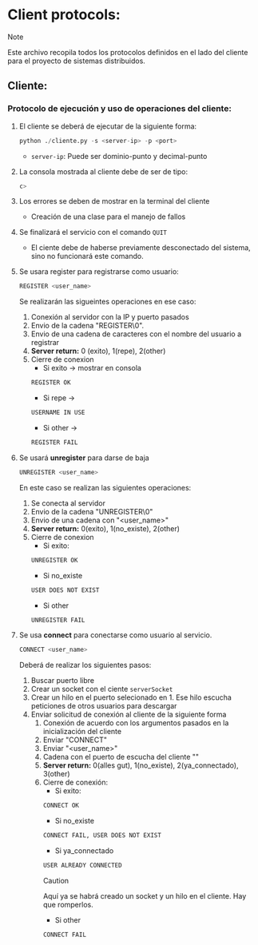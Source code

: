 # Client protocols:

> [!NOTE] 
> Este archivo recopila todos los protocolos definidos en el lado del cliente para el proyecto de sistemas distribuidos. 

## Cliente: 
### Protocolo de ejecución y uso de operaciones del cliente: 
1. El cliente se deberá de ejecutar de la siguiente forma: 
    ```python
    python ./cliente.py -s <server-ip> -p <port>
    ```
    - `server-ip`: Puede ser dominio-punto y decimal-punto

2. La consola mostrada al cliente debe de ser de tipo:
    ```python
    c>
    ```

3. Los errores se deben de mostrar en la terminal del cliente 
    - Creación de una clase para el manejo de fallos

4. Se finalizará el servicio con el comando `QUIT`
    - El ciente debe de haberse previamente desconectado del sistema, sino no funcionará este comando. 

5. Se usara register para registrarse como usuario:
    ```python
    REGISTER <user_name>
    ```
    Se realizarán las sigueintes operaciones en ese caso:
    1. Conexión al servidor con la IP y puerto pasados
    2. Envio de la cadena "REGISTER\0". 
    3. Envio de una cadena de caracteres con el nombre del usuario a registrar
    4. **Server return:** 0 (exito), 1(repe), 2(other)
    5. Cierre de conexion
        - Si  exito -> mostrar en consola 
        ```python
        REGISTER OK
        ```
        - Si repe -> 
        ```python 
        USERNAME IN USE
        ```
        - Si other -> 
        ```python
        REGISTER FAIL
        ```
6. Se usará **unregister**  para darse de baja
    ```python
    UNREGISTER <user_name>
    ```
    En este caso se realizan las siguientes operaciones:
    1. Se conecta al servidor
    2. Envio de la cadena "UNREGISTER\0"
    3. Envio de una cadena con "<user_name>"
    4. **Server return:**  0(exito), 1(no_existe), 2(other)
    5. Cierre de conexion
        - Si exito: 
        ```python
       UNREGISTER OK 
        ```
        - Si no_existe
        ```python
       USER DOES NOT EXIST
        ```
        - Si other
        ```python
       UNREGISTER FAIL 
        ```
7. Se usa **connect**  para conectarse como usuario al servicio.
    ```python
    CONNECT <user_name>
    ```
    Deberá de realizar los siguientes pasos: 
    1. Buscar puerto libre
    2. Crear un socket con el ciente `serverSocket` 
    3. Crear un hilo en el puerto selecionado en 1. Ese hilo escucha peticiones de otros usuarios para descargar
    4. Enviar solicitud de conexión al cliente de la siguiente forma 
        1. Conexión de acuerdo con los argumentos pasados en la inicialización del cliente 
        2. Enviar "CONNECT"
        3. Enviar "<user_name>"
        4. Cadena con el puerto de escucha del cliente "<puerto>"
        5. **Server return:**  0(alles gut), 1(no_existe), 2(ya_connectado), 3(other)
        6. Cierre de conexión:
            - Si exito: 
            ```python
           CONNECT OK 
            ```
            - Si no_existe
            ```python
           CONNECT FAIL, USER DOES NOT EXIST 
            ```
            - Si ya_connectado
            ```python
           USER ALREADY CONNECTED 
            ```
            > [!CAUTION]
            > Aquí ya se habrá creado un socket y un hilo en el cliente. Hay que romperlos. 
            - Si other
            ```python
            CONNECT FAIL
            ```
